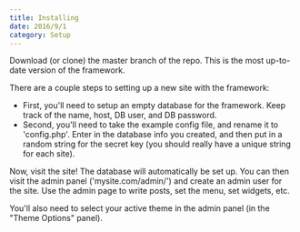```yaml
---
title: Installing
date: 2016/9/1
category: Setup
---
```


Download (or clone) the master branch of the repo. This is the most up-to-date version of the framework.

There are a couple steps to setting up a new site with the framework:

* First, you'll need to setup an empty database for the framework. Keep track of the name, host, DB user, and DB password.
* Second, you'll need to take the example config file, and rename it to 'config.php'. Enter in the database info you created, and then put in a random string for the secret key (you should really have a unique string for each site).

Now, visit the site! The database will automatically be set up. You can then visit the admin panel ('mysite.com/admin/') and create an admin user for the site. Use the admin page to write posts, set the menu, set widgets, etc.

You'll also need to select your active theme in the admin panel (in the "Theme Options" panel).